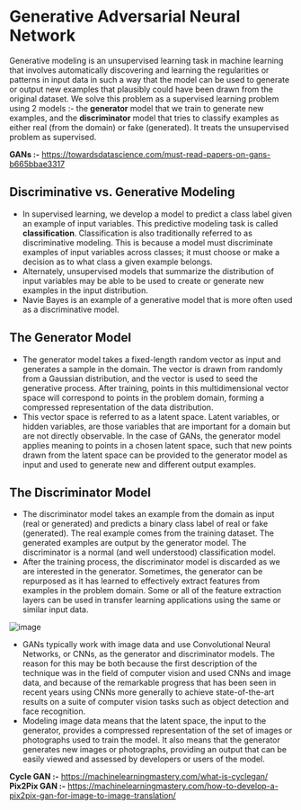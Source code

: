 # Generative Adversarial Neural Network
Generative modeling is an unsupervised learning task in machine learning that involves automatically discovering and learning the regularities or patterns in input data in such a way that the model can be used to generate or output new examples that plausibly could have been drawn from the original dataset.
We solve this problem as a supervised learning problem using 2 models :- the **generator** model that we train to generate new examples, and the **discriminator** model that tries to classify examples as either real (from the domain) or fake (generated). It treats the unsupervised problem as supervised.

**GANs :-** https://towardsdatascience.com/must-read-papers-on-gans-b665bbae3317 

## Discriminative vs. Generative Modeling
* In supervised learning, we develop a model to predict a class label given an example of input variables. This predictive modeling task is called **classification**. Classification is also traditionally referred to as discriminative modeling. This is because a model must discriminate examples of input variables across classes; it must choose or make a decision as to what class a given example belongs.
* Alternately, unsupervised models that summarize the distribution of input variables may be able to be used to create or generate new examples in the input distribution.
* Navie Bayes is an example of a generative model that is more often used as a discriminative model.

## The Generator Model
* The generator model takes a fixed-length random vector as input and generates a sample in the domain. The vector is drawn from randomly from a Gaussian distribution, and the vector is used to seed the generative process. After training, points in this multidimensional vector space will correspond to points in the problem domain, forming a compressed representation of the data distribution.
* This vector space is referred to as a latent space. Latent variables, or hidden variables, are those variables that are important for a domain but are not directly observable. In the case of GANs, the generator model applies meaning to points in a chosen latent space, such that new points drawn from the latent space can be provided to the generator model as input and used to generate new and different output examples.

## The Discriminator Model
* The discriminator model takes an example from the domain as input (real or generated) and predicts a binary class label of real or fake (generated). The real example comes from the training dataset. The generated examples are output by the generator model. The discriminator is a normal (and well understood) classification model.
* After the training process, the discriminator model is discarded as we are interested in the generator. Sometimes, the generator can be repurposed as it has learned to effectively extract features from examples in the problem domain. Some or all of the feature extraction layers can be used in transfer learning applications using the same or similar input data.

![image](https://github.com/ES7/Deep-Learning/assets/95970293/5c4a9057-3e00-4bc5-a289-be781ad76c3f)

* GANs typically work with image data and use Convolutional Neural Networks, or CNNs, as the generator and discriminator models. The reason for this may be both because the first description of the technique was in the field of computer vision and used CNNs and image data, and because of the remarkable progress that has been seen in recent years using CNNs more generally to achieve state-of-the-art results on a suite of computer vision tasks such as object detection and face recognition.
* Modeling image data means that the latent space, the input to the generator, provides a compressed representation of the set of images or photographs used to train the model. It also means that the generator generates new images or photographs, providing an output that can be easily viewed and assessed by developers or users of the model.

**Cycle GAN :-** https://machinelearningmastery.com/what-is-cyclegan/ <br/>
**Pix2Pix GAN :-** https://machinelearningmastery.com/how-to-develop-a-pix2pix-gan-for-image-to-image-translation/
